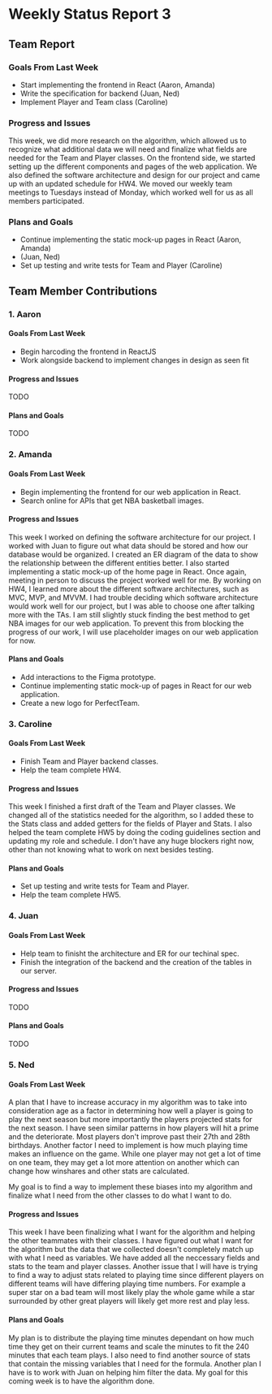# Weekly Status Report 3

## Team Report
### Goals From Last Week
- Start implementing the frontend in React (Aaron, Amanda)
- Write the specification for backend (Juan, Ned)
- Implement Player and Team class (Caroline)

### Progress and Issues
This week, we did more research on the algorithm, which allowed us to recognize what additional data we will need and finalize what fields are needed for the Team and Player classes. On the frontend side, we started setting up the different components and pages of the web application. We also defined the software architecture and design for our project and came up with an updated schedule for HW4. We moved our weekly team meetings to Tuesdays instead of Monday, which worked well for us as all members participated.

### Plans and Goals
- Continue implementing the static mock-up pages in React (Aaron, Amanda)
- (Juan, Ned)
- Set up testing and write tests for Team and Player (Caroline)

## Team Member Contributions
### 1. Aaron
#### Goals From Last Week
- Begin harcoding the frontend in ReactJS
- Work alongside backend to implement changes in design as seen fit

#### Progress and Issues
TODO

#### Plans and Goals
TODO

### 2. Amanda
#### Goals From Last Week
- Begin implementing the frontend for our web application in React.
- Search online for APIs that get NBA basketball images.

#### Progress and Issues
This week I worked on defining the software architecture for our project. I worked with Juan to figure out what data should be stored and how our database would be organized. I created an ER diagram of the data to show the relationship between the different entities better. I also started implementing a static mock-up of the home page in React. Once again, meeting in person to discuss the project worked well for me. By working on HW4, I learned more about the different software architectures, such as MVC, MVP, and MVVM. I had trouble deciding which software architecture would work well for our project, but I was able to choose one after talking more with the TAs. I am still slightly stuck finding the best method to get NBA images for our web application. To prevent this from blocking the progress of our work, I will use placeholder images on our web application for now.

#### Plans and Goals
- Add interactions to the Figma prototype.
- Continue implementing static mock-up of pages in React for our web application.
- Create a new logo for PerfectTeam.

### 3. Caroline
#### Goals From Last Week
- Finish Team and Player backend classes.
- Help the team complete HW4.

#### Progress and Issues
This week I finished a first draft of the Team and Player classes. We changed all of the statistics needed for the algorithm, so I added these to the Stats class and added getters for the fields of Player and Stats. I also helped the team complete HW5 by doing the coding guidelines section and updating my role and schedule. I don't have any huge blockers right now, other than not knowing what to work on next besides testing.

#### Plans and Goals
- Set up testing and write tests for Team and Player.
- Help the team complete HW5.

### 4. Juan
#### Goals From Last Week
- Help team to finisht the architecture and ER for our techinal spec.
- Finish the integration of the backend and the creation of the tables in our server.

#### Progress and Issues
TODO

#### Plans and Goals
TODO

### 5. Ned
#### Goals From Last Week
A plan that I have to increase accuracy in my algorithm was to take into consideration age as a factor in determining how well a player is going to play the next season but more importantly the players projected stats for the next season. I have seen similar patterns in how players will hit a prime and the deteriorate. Most players don't improve past their 27th and 28th birthdays. Another factor I need to implement is how much playing time makes an influence on the game. While one player may not get a lot of time on one team, they may get a lot more attention on another which can change how winshares and other stats are calculated.

My goal is to find a way to implement these biases into my algorithm and finalize what I need from the other classes to do what I want to do.

#### Progress and Issues
This week I have been finalizing what I want for the algorithm and helping the other teammates with their classes. I have figured out what I want for the algorithm but the data that we collected doesn't completely match up with what I need as variables. We have added all the neccessary fields and stats to the team and player classes. Another issue that I will have is trying to find a way to adjust stats related to playing time since different players on different teams will have differing playing time numbers. For example a super star on a bad team will most likely play the whole game while a star surrounded by other great players will likely get more rest and play less.

#### Plans and Goals
My plan is to distribute the playing time minutes dependant on how much time they get on their current teams and scale the minutes to fit the 240 minutes that each team plays. I also need to find another source of stats that contain the missing variables that I need for the formula. Another plan I have is to work with Juan on helping him filter the data. My goal for this coming week is to have the algorithm done.
